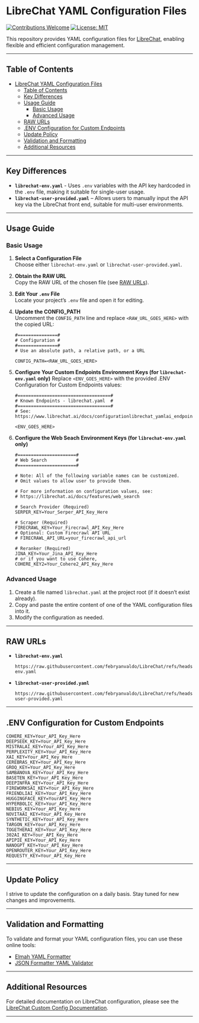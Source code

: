 # LibreChat YAML Configuration Files

[![Contributions Welcome](https://img.shields.io/badge/contributions-welcome-brightgreen.svg)](CONTRIBUTING.md) [![License: MIT](https://img.shields.io/badge/License-MIT-yellow.svg)](LICENSE)

This repository provides YAML configuration files for [LibreChat](https://www.librechat.ai/), enabling flexible and efficient configuration management.

---

## Table of Contents 

- [LibreChat YAML Configuration Files](#librechat-yaml-configuration-files)
  - [Table of Contents](#table-of-contents)
  - [Key Differences](#key-differences)
  - [Usage Guide](#usage-guide)
    - [Basic Usage](#basic-usage)
    - [Advanced Usage](#advanced-usage)
  - [RAW URLs](#raw-urls)
  - [.ENV Configuration for Custom Endpoints](#env-configuration-for-custom-endpoints)
  - [Update Policy](#update-policy)
  - [Validation and Formatting](#validation-and-formatting)
  - [Additional Resources](#additional-resources)

---

## Key Differences

- **`librechat-env.yaml`** - Uses `.env` variables with the API key hardcoded in the `.env` file, making it suitable for single-user usage.
- **`librechat-user-provided.yaml`** – Allows users to manually input the API key via the LibreChat front end, suitable for multi-user environments.

---

## Usage Guide

### Basic Usage

1. **Select a Configuration File**  
   Choose either `librechat-env.yaml` or `librechat-user-provided.yaml`.

2. **Obtain the RAW URL**  
   Copy the RAW URL of the chosen file (see [RAW URLs](#raw-urls)).

3. **Edit Your `.env` File**  
   Locate your project’s `.env` file and open it for editing.

4. **Update the CONFIG_PATH**  
   Uncomment the `CONFIG_PATH` line and replace `<RAW_URL_GOES_HERE>` with the copied URL:

   ```plaintext
   #===============#
   # Configuration #
   #===============#
   # Use an absolute path, a relative path, or a URL

   CONFIG_PATH=<RAW_URL_GOES_HERE>
   ```

5. **Configure Your Custom Endpoints Environment Keys (for `librechat-env.yaml` only)**
   Replace `<ENV_GOES_HERE>` with the provided .ENV Configuration for Custom Endpoints values:
   
   ```plaintext
   #===================================#
   # Known Endpoints - librechat.yaml  #
   #===================================#
   # See: https://www.librechat.ai/docs/configurationlibrechat_yamlai_endpoints

   <ENV_GOES_HERE>
   ```

5. **Configure the Web Seach Environment Keys (for `librechat-env.yaml` only)** 
   ```
   #======================#
   # Web Search           #
   #======================#

   # Note: All of the following variable names can be customized.
   # Omit values to allow user to provide them.

   # For more information on configuration values, see:
   # https://librechat.ai/docs/features/web_search

   # Search Provider (Required)
   SERPER_KEY=Your_Serper_API_Key_Here

   # Scraper (Required)
   FIRECRAWL_KEY=Your_Firecrawl_API_Key_Here
   # Optional: Custom Firecrawl API URL
   # FIRECRAWL_API_URL=your_firecrawl_api_url

   # Reranker (Required)
   JINA_KEY=Your_Jina_API_Key_Here
   # or if you want to use Cohere,
   COHERE_KEY2=Your_Cohere2_API_Key_Here
   ```

### Advanced Usage

1. Create a file named `librechat.yaml` at the project root (if it doesn’t exist already).
2. Copy and paste the entire content of one of the YAML configuration files into it.
3. Modify the configuration as needed.

---

## RAW URLs

- **`librechat-env.yaml`**  
  ```plaintext
  https://raw.githubusercontent.com/febryanvaldo/LibreChat/refs/heads/main/librechat-env.yaml
  ```

- **`librechat-user-provided.yaml`**  
  ```plaintext
  https://raw.githubusercontent.com/febryanvaldo/LibreChat/refs/heads/main/librechat-user-provided.yaml
  ```

---

## .ENV Configuration for Custom Endpoints

   ```plaintext
   COHERE_KEY=Your_API_Key_Here
   DEEPSEEK_KEY=Your_API_Key_Here
   MISTRALAI_KEY=Your_API_Key_Here
   PERPLEXITY_KEY=Your_API_Key_Here
   XAI_KEY=Your_API_Key_Here
   CEREBRAS_KEY=Your_API_Key_Here
   GROQ_KEY=Your_API_Key_Here
   SAMBANOVA_KEY=Your_API_Key_Here
   BASETEN_KEY=Your_API_Key_Here
   DEEPINFRA_KEY=Your_API_Key_Here
   FIREWORKSAI_KEY=Your_API_Key_Here
   FRIENDLIAI_KEY=Your_API_Key_Here
   HUGGINGFACE_KEY=YourAPI_Key_Here
   HYPERBOLIC_KEY=Your_API_Key_Here
   NEBIUS_KEY=Your_API_Key_Here
   NOVITAAI_KEY=Your_API_Key_Here
   SYNTHETIC_KEY=Your_API_Key_Here
   TARGON_KEY=Your_API_Key_Here 
   TOGETHERAI_KEY=Your_API_Key_Here
   302AI_KEY=Your_API_Key_Here
   APIPIE_KEY=Your_API_Key_Here
   NANOGPT_KEY=Your_API_Key_Here
   OPENROUTER_KEY=Your_API_Key_Here
   REQUESTY_KEY=Your_API_Key_Here
   ```

---

## Update Policy

I strive to update the configuration on a daily basis. Stay tuned for new changes and improvements.

---

## Validation and Formatting

To validate and format your YAML configuration files, you can use these online tools:

- [Elmah YAML Formatter](https://elmah.io/tools/yaml-formatter/)
- [JSON Formatter YAML Validator](https://jsonformatter.org/yaml-validator)

---

## Additional Resources

For detailed documentation on LibreChat configuration, please see the [LibreChat Custom Config Documentation](https://www.librechat.ai/docs/configuration).

---